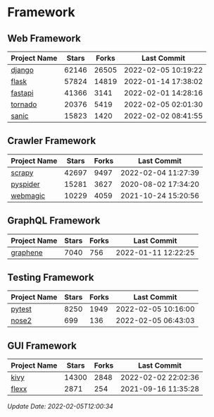 # Framework

## Web Framework
| Project Name | Stars | Forks | Last Commit |
| ------------ | ----- | ----- | ----------- |
| [django](https://github.com/django/django) | 62146 | 26505 | 2022-02-05 10:19:22 |
| [flask](https://github.com/pallets/flask) | 57824 | 14819 | 2022-01-14 17:38:02 |
| [fastapi](https://github.com/tiangolo/fastapi) | 41366 | 3141 | 2022-02-01 14:28:16 |
| [tornado](https://github.com/tornadoweb/tornado) | 20376 | 5419 | 2022-02-05 02:01:30 |
| [sanic](https://github.com/sanic-org/sanic) | 15823 | 1420 | 2022-02-02 08:41:55 |

## Crawler Framework
| Project Name | Stars | Forks | Last Commit |
| ------------ | ----- | ----- | ----------- |
| [scrapy](https://github.com/scrapy/scrapy) | 42697 | 9497 | 2022-02-04 11:27:39 |
| [pyspider](https://github.com/binux/pyspider) | 15281 | 3627 | 2020-08-02 17:34:20 |
| [webmagic](https://github.com/code4craft/webmagic) | 10229 | 4059 | 2021-10-24 15:20:56 |

## GraphQL Framework
| Project Name | Stars | Forks | Last Commit |
| ------------ | ----- | ----- | ----------- |
| [graphene](https://github.com/graphql-python/graphene) | 7040 | 756 | 2022-01-11 12:22:25 |

## Testing Framework
| Project Name | Stars | Forks | Last Commit |
| ------------ | ----- | ----- | ----------- |
| [pytest](https://github.com/pytest-dev/pytest) | 8250 | 1949 | 2022-02-05 10:16:00 |
| [nose2](https://github.com/nose-devs/nose2) | 699 | 136 | 2022-02-05 06:43:03 |

## GUI Framework
| Project Name | Stars | Forks | Last Commit |
| ------------ | ----- | ----- | ----------- |
| [kivy](https://github.com/kivy/kivy) | 14300 | 2848 | 2022-02-02 22:02:36 |
| [flexx](https://github.com/flexxui/flexx) | 2871 | 254 | 2021-09-16 11:35:28 |

*Update Date: 2022-02-05T12:00:34*